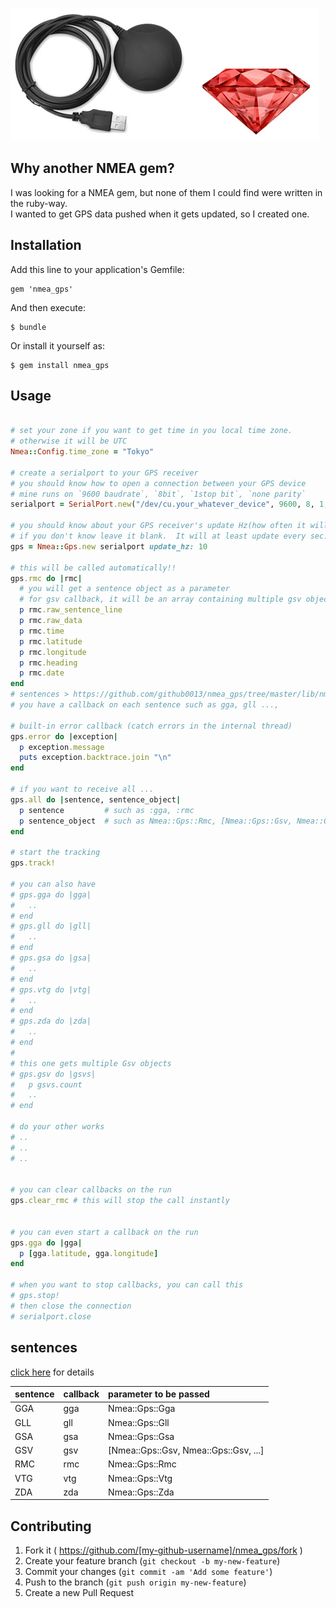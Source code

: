 ![](https://raw.githubusercontent.com/github0013/nmea_gps/master/lib/images/top.jpg)  

## Why another NMEA gem?
I was looking for a NMEA gem, but none of them I could find were written in the ruby-way.  
I wanted to get GPS data pushed when it gets updated, so I created one.

## Installation

Add this line to your application's Gemfile:

    gem 'nmea_gps'

And then execute:

    $ bundle

Or install it yourself as:

    $ gem install nmea_gps

## Usage

```ruby

# set your zone if you want to get time in you local time zone. 
# otherwise it will be UTC
Nmea::Config.time_zone = "Tokyo"

# create a serialport to your GPS receiver
# you should know how to open a connection between your GPS device
# mine runs on `9600 baudrate`, `8bit`, `1stop bit`, `none parity`
serialport = SerialPort.new("/dev/cu.your_whatever_device", 9600, 8, 1, SerialPort::NONE)

# you should know about your GPS receiver's update Hz(how often it will update logs 10Hz = 10 times per sec.)
# if you don't know leave it blank.  It will at least update every sec.
gps = Nmea::Gps.new serialport update_hz: 10

# this will be called automatically!!
gps.rmc do |rmc|
  # you will get a sentence object as a parameter
  # for gsv callback, it will be an array containing multiple gsv objects [gsv, gsv, gsv]
  p rmc.raw_sentence_line
  p rmc.raw_data
  p rmc.time
  p rmc.latitude
  p rmc.longitude
  p rmc.heading
  p rmc.date
end
# sentences > https://github.com/github0013/nmea_gps/tree/master/lib/nmea_gps/sentences
# you have a callback on each sentence such as gga, gll ..., 

# built-in error callback (catch errors in the internal thread)
gps.error do |exception|
  p exception.message
  puts exception.backtrace.join "\n"
end

# if you want to receive all ...
gps.all do |sentence, sentence_object|
  p sentence         # such as :gga, :rmc
  p sentence_object  # such as Nmea::Gps::Rmc, [Nmea::Gps::Gsv, Nmea::Gps::Gsv, ...]
end

# start the tracking
gps.track!

# you can also have
# gps.gga do |gga|
#   ..
# end
# gps.gll do |gll|
#   ..
# end
# gps.gsa do |gsa|
#   ..
# end
# gps.vtg do |vtg|
#   ..
# end
# gps.zda do |zda|
#   ..
# end
# 
# this one gets multiple Gsv objects
# gps.gsv do |gsvs|
#   p gsvs.count
#   ..
# end

# do your other works
# ..
# ..
# ..


# you can clear callbacks on the run
gps.clear_rmc # this will stop the call instantly


# you can even start a callback on the run 
gps.gga do |gga|
  p [gga.latitude, gga.longitude]
end

# when you want to stop callbacks, you can call this
# gps.stop!
# then close the connection
# serialport.close
```

## sentences
[click here](https://github.com/github0013/nmea_gps/tree/master/lib/nmea_gps/sentences) for details

| sentence | callback | parameter to be passed |
|:----|:----|:---------------|
| GGA | gga | Nmea::Gps::Gga |
| GLL | gll | Nmea::Gps::Gll |
| GSA | gsa | Nmea::Gps::Gsa |
| GSV | gsv | [Nmea::Gps::Gsv, Nmea::Gps::Gsv, ...] |
| RMC | rmc | Nmea::Gps::Rmc |
| VTG | vtg | Nmea::Gps::Vtg |
| ZDA | zda | Nmea::Gps::Zda |

## Contributing

1. Fork it ( https://github.com/[my-github-username]/nmea_gps/fork )
2. Create your feature branch (`git checkout -b my-new-feature`)
3. Commit your changes (`git commit -am 'Add some feature'`)
4. Push to the branch (`git push origin my-new-feature`)
5. Create a new Pull Request
